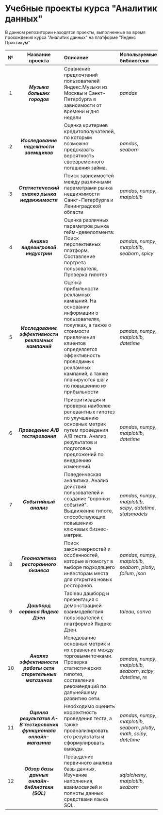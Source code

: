 # Учебные проекты курса "Аналитик данных"

В данном репозитории находятся проекты, выполненные во время прохождения курса "Аналитик данных" на платформе "Яндекс Практикум"

| № | Название проекта | Описание | Используемые библиотеки |Ссылки| 
|:-:|:----------------:|:---------|:------------------------|:----:|
|1|***Музыка больших городов***|Сравнение предпочтений пользователей Яндекс.Музыки из Москвы и Санкт-Петербурга в зависимости от времени и дня недели|*pandas*|[Readme.md](https://github.com/fomichev-a-d/yandex_practicum_projects/blob/cede83615111d8a1179e368e7d6efe733cc58fc0/1%20-%20big_cities_music/Readme.md)|
|2|***Исследование надежности заемщиков***|Оценка критериев кредитополучателей, по которым возможно предсказать вероятность своевременного погашения займа.|*pandas*, *seaborn*|[Readme.md](https://github.com/fomichev-a-d/yandex_practicum_projects/blob/cede83615111d8a1179e368e7d6efe733cc58fc0/2%20-%20borrower_reliability/Readme.md)|
|3|***Статистический анализ рынка недвижимости***|Поиск зависимостей между различными параметрами рынка недвижимости Санкт-Петербурга и Ленинградской области|*pandas*, *numpy*, *matplotlib*|[Readme.md](https://github.com/fomichev-a-d/yandex_practicum_projects/blob/cede83615111d8a1179e368e7d6efe733cc58fc0/3%20-%20real_estate/Readme.md)|
|4|***Анализ видеоигровой индустрии***|Оценка различных параметров рынка гейм-девелопмента: Поиск перспективных платформ, Составление портрета пользователя, Проверка гипотез|*pandas*, *numpy*, *matplotlib*, *seaborn*, *spicy*|[Readme.md](https://github.com/fomichev-a-d/yandex_practicum_projects/blob/cede83615111d8a1179e368e7d6efe733cc58fc0/4%20-%20gamedev/Readme.md)|
|5|***Исследование эффективности рекламных кампаний***|Оценка прибыльности рекламных кампаний. На основании информации о пользователях, покупках, а также о стоимости привлечения клиентов определяется эффективность проводимых рекламных кампаний, а также планируются шаги по повышению их прибыльности|*pandas*, *numpy*, *matplotlib*, *datetime*|[Readme.md](https://github.com/fomichev-a-d/yandex_practicum_projects/blob/cede83615111d8a1179e368e7d6efe733cc58fc0/5%20-%20marketing/Readme.md)|
|6|***Проведение A/B тестирования***|Приоритизация и проверка наиболее релевантных гипотез по улучшению основных метрик путем проведения A/B теста. Анализ результатов и подготовка предложений по внедрению изменений.|*pandas*, *numpy*, *matplotlib*, *datetime*|[Readme.md](https://github.com/fomichev-a-d/yandex_practicum_projects/blob/cede83615111d8a1179e368e7d6efe733cc58fc0/6%20-%20A-B_test/Readme.md)|
|7|***Событийный анализ***|Поведенческая аналитика. Анализ действий пользователей и создание "воронки событий". Выдвижение гипоте, способствующих повышению ключевых бизнес-метрик.|*pandas*, *numpy*, *matplotlib*, *scipy*, *datetime*, *statsmodels*|[Readme.md](https://github.com/fomichev-a-d/yandex_practicum_projects/blob/cede83615111d8a1179e368e7d6efe733cc58fc0/7%20-%20event-based_analysis/Readme.md)|
|8|***Геоаналитика ресторанного бизнеса***|Поиск закономерностей и особенностей, которые в помогут в выборе подходящего инвесторам места для открытия новых ресторанов.|*pandas*, *numpy*, *matplotlib*, *seaborn*, *plotly*, *folium*, *json*|[Readme.md](https://github.com/fomichev-a-d/yandex_practicum_projects/blob/e20ae99d12096af645e2b188cdeecda8d2ee120d/8%20-%20restaurants/Readme.md)|
|9|***Дашборд сервиса Яндекс Дзен***|Tableau дашборд и презентация с демонстрацией взаимодействия пользователей с платформой Яндекс Дзен.|*taleau*, *canva*|[Readme.md](https://github.com/fomichev-a-d/yandex_practicum_projects/blob/ddfcc60426148d3d24eb10f6226744fecaae44c0/9%20-%20zen_dashboard/Readme.md)|
|10|***Анализ эффективности работы сети сторительных магазинов***|Иследование основных метрик и их сравнение между торговыми точками. Проверка статистических гипотез, составление рекомендаций по дальнейшему развитию сети.|*pandas*, *numpy*, *matplotlib*, *seaborn*, *scipy*, *datetime*, *re*|[Readme.md](https://github.com/fomichev-a-d/yandex_practicum_projects/blob/8e34c687798e35c1ba7fc9b91b78c013d74d59bd/10%20-%20hardware_retale/Readme.md)|
|11|***Оценка результатов A-B тестирования функционала онлайн-магазина***|Необходимо оценить корректность проведения теста, а также проанализировать его результаты и сформулировать выводы.|*pandas*, *numpy*, *matplotlib*, *seaborn*, *plotly*, *math*, *scipy*, *datetime*|[Readme.md](https://github.com/fomichev-a-d/yandex_practicum_projects/blob/e20ae99d12096af645e2b188cdeecda8d2ee120d/8%20-%20restaurants/Readme.md)|
|12|***Обзор базы данных онлайн-библиотеки (SQL)***|Проведение первичного анализа базы данных. Изучение наполнения, взаимосвязей и полноты данных средствами языка SQL.|*sqlalchemy*, *matplotlib*, *seaborn*|[Readme.md](https://github.com/fomichev-a-d/yandex_practicum_projects/blob/e20ae99d12096af645e2b188cdeecda8d2ee120d/8%20-%20restaurants/Readme.md)|
